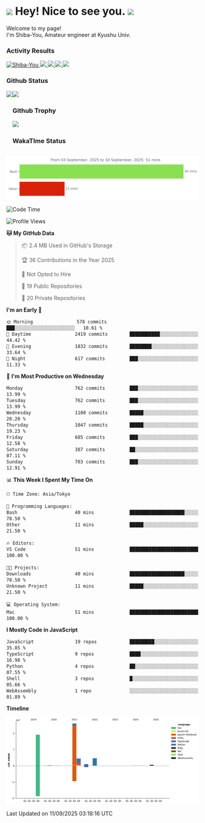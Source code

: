 <h1>
  <img src="https://emojis.slackmojis.com/emojis/images/1531849430/4246/blob-sunglasses.gif?1531849430" width="30"/> 
  Hey! Nice to see you.
  <img src="https://emojis.slackmojis.com/emojis/images/1531849430/4246/blob-sunglasses.gif?1531849430" width="30"/> 
</h1>
<p>
  Welcome to my page! <br />
  I'm Shiba-You, Amateur engineer at Kyushu Univ.
</p>


<h3>
  Activity Results
</h3>
<p align="left"> 
  <!--   GitHub  -->
  <a href="https://github.com/Shiba-You/Shiba-You/">
    <img src="https://komarev.com/ghpvc/?username=Shiba-You" alt="Shiba-You" />
  </a>
  <a href="https://github.com/Shiba-You">
    <img height="20" src="https://img.shields.io/github/followers/Shiba-You?label=follow&logo=github&style=flat" />
  </a>
  
  <!-- Qiita -->
  <a href="http://qiita.com/Shiba-You">
    <img height="20" src="https://qiita-badge.apiapi.app/s/Shiba-You/posts.svg" />
  </a>
  <a href="http://qiita.com/Shiba-You">
    <img height="20" src="https://qiita-badge.apiapi.app/s/Shiba-You/contributions.svg" />
  </a>
  <a href="http://qiita.com/Shiba-You">
    <img height="20" src="https://qiita-badge.apiapi.app/s/Shiba-You/followers.svg" />
  </a>
</p>


<h3>
  Github Status
</h3>
<div>
  <img height="170" align="left" src="https://github-readme-stats.vercel.app/api?username=Shiba-You&theme=tokyonight" />
  <img height="170" src="https://github-readme-stats.vercel.app/api/top-langs/?username=Shiba-You&theme=tokyonight&layout=compact" />
</div>

<h3>
  Github Trophy
</h3>
<div>
  <img width="800" src="https://github-profile-trophy.vercel.app/?username=Shiba-You&theme=tokyonight" />
</div>


<h3>
  WakaTIme Status
</h3>
<img src="https://github.com/Shiba-You/Shiba-You/blob/main/images/stat.svg" alt="Shiba-You WakaTime Activity"/>

<!--START_SECTION:waka-->
![Code Time](http://img.shields.io/badge/Code%20Time-1%2C094%20hrs%2039%20mins-blue)

![Profile Views](http://img.shields.io/badge/Profile%20Views-0-blue)

**🐱 My GitHub Data** 

> 📦 2.4 MB Used in GitHub's Storage 
 > 
> 🏆 36 Contributions in the Year 2025
 > 
> 🚫 Not Opted to Hire
 > 
> 📜 19 Public Repositories 
 > 
> 🔑 20 Private Repositories 
 > 
**I'm an Early 🐤** 

```text
🌞 Morning                578 commits         ███░░░░░░░░░░░░░░░░░░░░░░   10.61 % 
🌆 Daytime                2419 commits        ███████████░░░░░░░░░░░░░░   44.42 % 
🌃 Evening                1832 commits        ████████░░░░░░░░░░░░░░░░░   33.64 % 
🌙 Night                  617 commits         ███░░░░░░░░░░░░░░░░░░░░░░   11.33 % 
```
📅 **I'm Most Productive on Wednesday** 

```text
Monday                   762 commits         ███░░░░░░░░░░░░░░░░░░░░░░   13.99 % 
Tuesday                  762 commits         ███░░░░░░░░░░░░░░░░░░░░░░   13.99 % 
Wednesday                1100 commits        █████░░░░░░░░░░░░░░░░░░░░   20.20 % 
Thursday                 1047 commits        █████░░░░░░░░░░░░░░░░░░░░   19.23 % 
Friday                   685 commits         ███░░░░░░░░░░░░░░░░░░░░░░   12.58 % 
Saturday                 387 commits         ██░░░░░░░░░░░░░░░░░░░░░░░   07.11 % 
Sunday                   703 commits         ███░░░░░░░░░░░░░░░░░░░░░░   12.91 % 
```


📊 **This Week I Spent My Time On** 

```text
🕑︎ Time Zone: Asia/Tokyo

💬 Programming Languages: 
Bash                     40 mins             ████████████████████░░░░░   78.50 % 
Other                    11 mins             █████░░░░░░░░░░░░░░░░░░░░   21.50 % 

🔥 Editors: 
VS Code                  51 mins             █████████████████████████   100.00 % 

🐱‍💻 Projects: 
Downloads                40 mins             ████████████████████░░░░░   78.50 % 
Unknown Project          11 mins             █████░░░░░░░░░░░░░░░░░░░░   21.50 % 

💻 Operating System: 
Mac                      51 mins             █████████████████████████   100.00 % 
```

**I Mostly Code in JavaScript** 

```text
JavaScript               19 repos            █████████░░░░░░░░░░░░░░░░   35.85 % 
TypeScript               9 repos             ████░░░░░░░░░░░░░░░░░░░░░   16.98 % 
Python                   4 repos             ██░░░░░░░░░░░░░░░░░░░░░░░   07.55 % 
Shell                    3 repos             █░░░░░░░░░░░░░░░░░░░░░░░░   05.66 % 
WebAssembly              1 repo              ░░░░░░░░░░░░░░░░░░░░░░░░░   01.89 % 
```



**Timeline**

![Lines of Code chart](https://raw.githubusercontent.com/Shiba-You/Shiba-You/main/assets/bar_graph.png)


 Last Updated on 11/09/2025 03:18:16 UTC
<!--END_SECTION:waka-->
